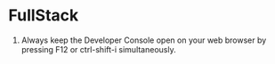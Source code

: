 # FullStack
1) Always keep the Developer Console open on your web browser by pressing F12 or ctrl-shift-i simultaneously. 
